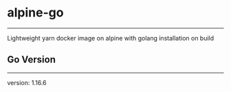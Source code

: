 # alpine-go
---
Lightweight yarn docker image on alpine with golang installation on build

## Go Version
---
version: 1.16.6
